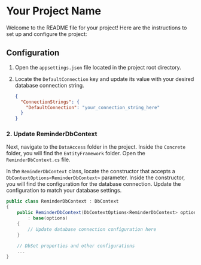 # Your Project Name

Welcome to the README file for your project! Here are the instructions to set up and configure the project:

## Configuration

1. Open the `appsettings.json` file located in the project root directory.

2. Locate the `DefaultConnection` key and update its value with your desired database connection string.

   ```json
   {
     "ConnectionStrings": {
       "DefaultConnection": "your_connection_string_here"
     }
   }
   
### 2. Update ReminderDbContext

Next, navigate to the `DataAccess` folder in the project. Inside the `Concrete` folder, you will find the `EntityFramework` folder. Open the `ReminderDbContext.cs` file.

In the `ReminderDbContext` class, locate the constructor that accepts a `DbContextOptions<ReminderDbContext>` parameter. Inside the constructor, you will find the configuration for the database connection. Update the configuration to match your database settings.

```csharp
public class ReminderDbContext : DbContext
{
    public ReminderDbContext(DbContextOptions<ReminderDbContext> options)
        : base(options)
    {
        // Update database connection configuration here
    }

    // DbSet properties and other configurations
    ...
}

